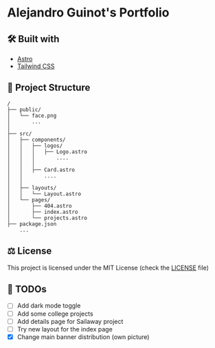# Alejandro Guinot's Portfolio

## 🛠️ Built with

* [Astro](https://astro.build/)
* [Tailwind CSS](https://tailwindcss.com/)

## 🚀 Project Structure

```text
/
├── public/
│   └── face.png
│       ...
│
├── src/
│   ├── components/
│   │   ├── logos/
│   │   │   ├── Logo.astro
│   │   │       ....
│   │   │
│   │   ├── Card.astro
│   │       ....
│   │
│   ├── layouts/
│   │   └── Layout.astro
│   └── pages/
│       ├── 404.astro
│       ├── index.astro
│       └── projects.astro
├── package.json
    ...
```

## ⚖️ License

This project is licensed under the MIT License (check the [LICENSE](https://github.com/guinotix/portfolio/blob/master/LICENSE) file)

## 📝 TODOs
- [ ] Add dark mode toggle
- [ ] Add some college projects
- [ ] Add details page for Sailaway project
- [ ] Try new layout for the index page
- [x] Change main banner distribution (own picture)